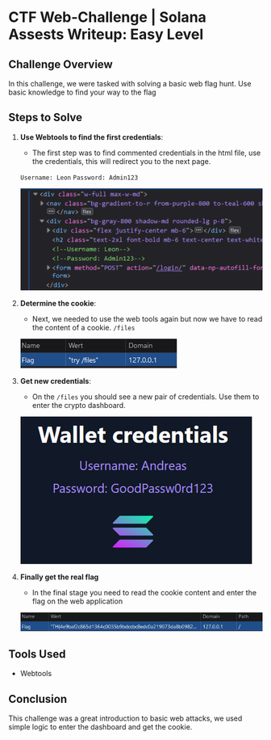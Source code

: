 # CTF Web-Challenge | Solana Assests Writeup: Easy Level

## Challenge Overview
In this challenge, we were tasked with solving a basic web flag hunt. Use basic knowledge to find your way to the flag

## Steps to Solve

1. **Use Webtools to find the first credentials**:
    - The first step was to find commented credentials in the html file, use the credentials, this will redirect you to the next page.

    `Username: Leon`
    `Password: Admin123`

    ![alt text](image.png)
    

2. **Determine the cookie**:
    - Next, we needed to use the web tools again but now we have to read the content of a cookie. 
    `/files`

    ![alt text](image-1.png)

3. **Get new credentials**:
    - On the `/files` you should see a new pair of credentials. Use them to enter the crypto dashboard.

    ![alt text](image-2.png)

4. **Finally get the real flag**
    - In the final stage you need to read the cookie content and enter the flag on the web application

    ![alt text](image-3.png)

## Tools Used
- Webtools

## Conclusion
This challenge was a great introduction to basic web attacks, we used simple logic to enter the dashboard and get the cookie.
